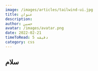 ```yaml
---
image: /images/articles/tailwind-ui.jpg
title: عنوان
description:
author: حسین
avatar: /images/avatar.png
date: 2022-02-21
timeToRead: 5 دقیقه
category: css
---
```


## سلام
